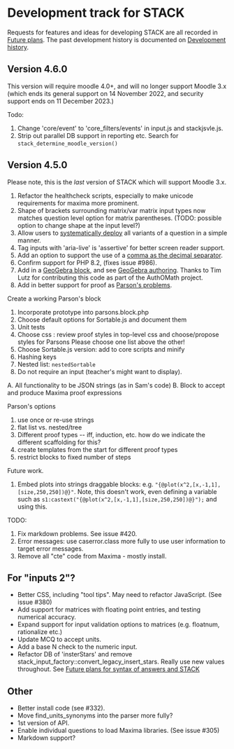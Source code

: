 # Development track for STACK

Requests for features and ideas for developing STACK are all recorded in [Future plans](Future_plans.md). The
past development history is documented on [Development history](Development_history.md).

## Version 4.6.0

This version will require moodle 4.0+, and will no longer support Moodle 3.x (which ends its general support on 14 November 2022, and security support ends on 11 December 2023.)

Todo: 

1. Change 'core/event' to 'core_filters/events' in input.js and stackjsvle.js.
2. Strip out parallel DB support in reporting etc.  Search for `stack_determine_moodle_version()`

## Version 4.5.0

Please note, this is the _last_ version of STACK which will support Moodle 3.x.

1. Refactor the healthcheck scripts, especially to make unicode requirements for maxima more prominent.
2. Shape of brackets surrounding matrix/var matrix input types now matches question level option for matrix parentheses.  (TODO: possible option to change shape at the input level?)
3. Allow users to [systematically deploy](../CAS/Systematic_deployment.md) all variants of a question in a simple manner.
4. Tag inputs with 'aria-live' is 'assertive' for better screen reader support.
5. Add an option to support the use of a [comma as the decimal separator](Syntax_numbers.md).
6. Confirm support for PHP 8.2, (fixes issue #986).
7. Add in a [GeoGebra block](../Authoring/GeoGebra.md), and see [GeoGebra authoring](../Topics/GeoGebra.md).  Thanks to Tim Lutz for contributing this code as part of the AuthOMath project.
8. Add in better support for proof as [Parson's problems](../Authoring/Parsons.md).


Create a working Parson's block

1. Incorporate prototype into parsons.block.php
2. Choose default options for Sortable.js and document them
3. Unit tests
4. Choose css : review proof styles in top-level css and choose/propose styles for Parsons
   Please choose one list above the other!
5. Choose Sortable.js version: add to core scripts and minify
6. Hashing keys
7. Nested list: `nestedSortable`
8. Do not require an input (teacher's might want to display).

A. All functionality to be JSON strings (as in Sam's code)
B. Block to accept and produce Maxima proof expressions

Parson's options

1. use once or re-use strings
2. flat list vs. nested/tree
3. Different proof types -- iff, induction, etc. how do we indicate the different scaffolding for this? 
4. create templates from the start for different proof types
5. restrict blocks to fixed number of steps

Future work.

1. Embed plots into strings draggable blocks:  e.g. `"{@plot(x^2,[x,-1,1],[size,250,250])@}"`.
   Note, this doesn't work, even defining a variable such as `s1:castext("{@plot(x^2,[x,-1,1],[size,250,250])@}");` and using this.

TODO: 

1. Fix markdown problems. See issue #420.
2. Error messages: use caserror.class more fully to use user information to target error messages.
3. Remove all "cte" code from Maxima - mostly install.

## For "inputs 2"?

* Better CSS, including "tool tips".  May need to refactor JavaScript.  (See issue #380)
* Add support for matrices with floating point entries, and testing numerical accuracy.
* Expand support for input validation options to matrices (e.g. floatnum, rationalize etc.)
* Update MCQ to accept units.
* Add a base N check to the numeric input.
* Refactor DB of 'insterStars' and remove stack_input_factory::convert_legacy_insert_stars.  Really use new values throughout.  See [Future plans for syntax of answers and STACK](Syntax_Future.md)

## Other

* Better install code (see #332).
* Move find_units_synonyms into the parser more fully?
* 1st version of API.
* Enable individual questions to load Maxima libraries.  (See issue #305)
* Markdown support?

